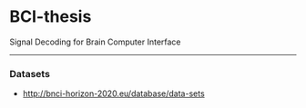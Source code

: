 # BCI-thesis
Signal Decoding for Brain Computer Interface

-----
### Datasets
* http://bnci-horizon-2020.eu/database/data-sets
